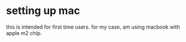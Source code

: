 # setting up mac

this is intended for first time users. for my case, am using macbook with apple m2 chip.
